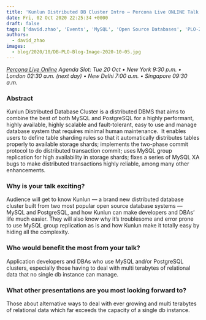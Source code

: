 ```yaml
---
title: 'Kunlun Distributed DB Cluster Intro – Percona Live ONLINE Talk Preview'
date: Fri, 02 Oct 2020 22:25:34 +0000
draft: false
tags: ['david.zhao', 'Events', 'MySQL', 'Open Source Databases', 'PLO-2020-10', 'PostgreSQL']
authors:
  - david_zhao
images:
  - blog/2020/10/DB-PLO-Blog-Image-2020-10-05.jpg
---
```


_[Percona Live Online](https://www.percona.com/live/agenda) Agenda Slot: Tue 20 Oct • New York 9:30 p.m. • London 02:30 a.m. (next day) • New Delhi 7:00 a.m. • Singapore 09:30 a.m._

### Abstract

Kunlun Distributed Database Cluster is a distributed DBMS that aims to combine the best of both MySQL and PostgreSQL for a highly performant, highly available, highly scalable and fault-tolerant, easy to use and manage database system that requires minimal human maintenance.  It enables users to define table sharding rules so that it automatically distributes tables properly to available storage shards; implements the two-phase commit protocol to do distributed transaction commit; uses MySQL group replication for high availability in storage shards; fixes a series of MySQL XA bugs to make distributed transactions highly reliable, among many other enhancements.

### Why is your talk exciting?

Audience will get to know Kunlun — a brand new distributed database cluster built from two most popular open source database systems — MySQL and PostgreSQL, and how Kunlun can make developers and DBAs’ life much easier. They will also know why it’s troublesome and error prone to use MySQL group replication as is and how Kunlun make it totally easy by hiding all the complexity.

### Who would benefit the most from your talk?

Application developers and DBAs who use MySQL and/or PostgreSQL clusters, especially those having to deal with multi terabytes of relational data that no single db instance can manage.

### What other presentations are you most looking forward to?

Those about alternative ways to deal with ever growing and multi terabytes of relational data which far exceeds the capacity of a single db instance.